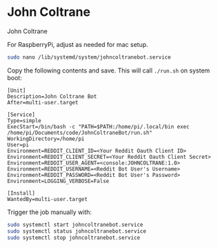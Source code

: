 # John Coltrane
John Coltrane

For RaspberryPi, adjust as needed for mac setup.
```bash
sudo nano /lib/systemd/system/johncoltranebot.service
```

Copy the following contents and save. This will call `./run.sh` on system boot:
```
[Unit]
Description=John Coltrane Bot
After=multi-user.target

[Service]
Type=simple
ExecStart=/bin/bash -c "PATH=$PATH:/home/pi/.local/bin exec /home/pi/Documents/code/JohnColtraneBot/run.sh"
WorkingDirectory=/home/pi
User=pi
Environment=REDDIT_CLIENT_ID=<Your Reddit Oauth Client ID>
Environment=REDDIT_CLIENT_SECRET=<Your Reddit Oauth Client Secret>
Environment=REDDIT_USER_AGENT=<console:JOHNCOLTRANE:1.0>
Environment=REDDIT_USERNAME=<Reddit Bot User's Username>
Environment=REDDIT_PASSWORD=<Reddit Bot User's Password>
Environment=LOGGING_VERBOSE=False

[Install]
WantedBy=multi-user.target
```

Trigger the job manually with:
```bash
sudo systemctl start johncoltranebot.service
sudo systemctl status johncoltranebot.service
sudo systemctl stop johncoltranebot.service
```
